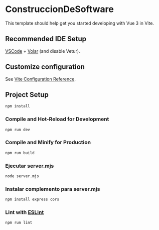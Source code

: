 # ConstruccionDeSoftware

This template should help get you started developing with Vue 3 in Vite.

## Recommended IDE Setup

[VSCode](https://code.visualstudio.com/) + [Volar](https://marketplace.visualstudio.com/items?itemName=Vue.volar) (and disable Vetur).

## Customize configuration

See [Vite Configuration Reference](https://vitejs.dev/config/).

## Project Setup

```sh
npm install
```

### Compile and Hot-Reload for Development

```sh
npm run dev
```

### Compile and Minify for Production

```sh
npm run build
```

### Ejecutar server.mjs

```sh
node server.mjs
```
### Instalar complemento para server.mjs

```sh
npm install express cors
```

### Lint with [ESLint](https://eslint.org/)

```sh
npm run lint
```

